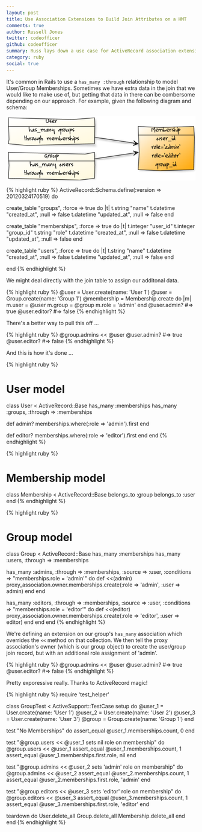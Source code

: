 ```yaml
---
layout: post
title: Use Association Extensions to Build Join Attributes on a HMT
comments: true
author: Russell Jones
twitter: codeofficer
github: codeofficer
summary: Russ lays down a use case for ActiveRecord association extensions
category: ruby
social: true
---
```


It's common in Rails to use a `has_many :through` relationship to model User/Group Memberships. 
Sometimes we have extra data in the join that we would like to make use of, but getting that 
data in there can be combersome depending on our approach. For example, given the
following diagram and schema:

![Diagram](/images/russ/yuml-cb495048.png)

{% highlight ruby %}
ActiveRecord::Schema.define(:version => 20120324170519) do

  create_table "groups", :force => true do |t|
    t.string   "name"
    t.datetime "created_at", :null => false
    t.datetime "updated_at", :null => false
  end

  create_table "memberships", :force => true do |t|
    t.integer  "user_id"
    t.integer  "group_id"
    t.string   "role"
    t.datetime "created_at", :null => false
    t.datetime "updated_at", :null => false
  end

  create_table "users", :force => true do |t|
    t.string   "name"
    t.datetime "created_at", :null => false
    t.datetime "updated_at", :null => false
  end

end
{% endhighlight %}

We might deal directly with the join table to assign our additonal data.

{% highlight ruby %}
@user = User.create(name: 'User 1')
@user = Group.create(name: 'Group 1')
@membership = Membership.create do |m|
  m.user = @user
  m.group = @group
  m.role = 'admin'
end
@user.admin? #=> true
@user.editor? #=> false
{% endhighlight %}

There's a better way to pull this off ...

{% highlight ruby %}
@group.admins << @user
@user.admin? #=> true
@user.editor? #=> false
{% endhighlight %}

And this is how it's done ...

{% highlight ruby %}
# User model
class User < ActiveRecord::Base
  has_many :memberships
  has_many :groups, :through => :memberships

  def admin?
    memberships.where(:role => 'admin').first
  end

  def editor?
    memberships.where(:role => 'editor').first
  end
end
{% endhighlight %}

{% highlight ruby %}
# Membership model
class Membership < ActiveRecord::Base
  belongs_to :group
  belongs_to :user
end
{% endhighlight %}

{% highlight ruby %}
# Group model
class Group < ActiveRecord::Base
  has_many :memberships
  has_many :users, :through => :memberships

  has_many :admins, :through => :memberships, :source => :user,
    :conditions => "memberships.role = 'admin'" do
      def <<(admin)
        proxy_association.owner.memberships.create(:role => 'admin', :user => admin)
      end
  end

  has_many :editors, :through => :memberships, :source => :user,
    :conditions => "memberships.role = 'editor'" do
      def <<(editor)
        proxy_association.owner.memberships.create(:role => 'editor', :user => editor)
      end
  end
end
{% endhighlight %}

We're defining an extension on our group's `has_many` association which overrides
the `<<` method on that collection. We then tell the proxy association's owner
(which is our group object) to create the user/group join record, but with an additional
role assignment of 'admin'.

{% highlight ruby %}
@group.admins << @user
@user.admin? #=> true
@user.editor? #=> false
{% endhighlight %}

Pretty exporessive really. Thanks to ActiveRecord magic!

{% highlight ruby %}
require 'test_helper'

class GroupTest < ActiveSupport::TestCase
  setup do
    @user_1 = User.create(name: 'User 1')
    @user_2 = User.create(name: 'User 2')
    @user_3 = User.create(name: 'User 3')
    @group = Group.create(name: 'Group 1')
  end

  test "No Memberships" do
    assert_equal @user_1.memberships.count, 0
  end

  test "@group.users << @user_1 sets nil role on membership" do
    @group.users << @user_1
    assert_equal @user_1.memberships.count, 1
    assert_equal @user_1.memberships.first.role, nil
  end

  test "@group.admins << @user_2 sets 'admin' role on membership" do
    @group.admins << @user_2
    assert_equal @user_2.memberships.count, 1
    assert_equal @user_2.memberships.first.role, 'admin'
  end

  test "@group.editors << @user_3 sets 'editor' role on membership" do
    @group.editors << @user_3
    assert_equal @user_3.memberships.count, 1
    assert_equal @user_3.memberships.first.role, 'editor'
  end

  teardown do
    User.delete_all
    Group.delete_all
    Membership.delete_all
  end
end
{% endhighlight %}